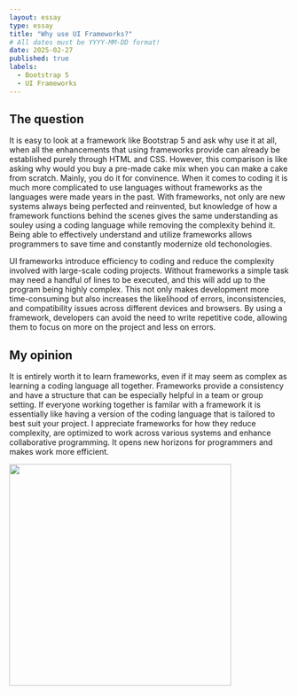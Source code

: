 ```yaml
---
layout: essay
type: essay
title: "Why use UI Frameworks?"
# All dates must be YYYY-MM-DD format!
date: 2025-02-27
published: true
labels:
  - Bootstrap 5
  - UI Frameworks
---
```

## The question
It is easy to look at a framework like Bootstrap 5 and ask why use it at all, when all the enhancements that using frameworks provide can already be established purely through HTML and CSS. However, this comparison is like asking why would you buy a pre-made cake mix when you can make a cake from scratch. Mainly, you do it for convinence. When it comes to coding it is much more complicated to use languages without frameworks as the languages were made years in the past. With frameworks, not only are new systems always being perfected and reinvented, but knowledge of how a framework functions behind the scenes gives the same understanding as souley using a coding language while removing the complexity behind it. Being able to effectively understand and utilize frameworks allows programmers to save time and constantly modernize old techonologies.

UI frameworks introduce efficiency to coding and reduce the complexity involved with large-scale coding projects. Without frameworks a simple task may need a handful of lines to be executed, and this will add up to the program being highly complex. This not only makes development more time-consuming but also increases the likelihood of errors, inconsistencies, and compatibility issues across different devices and browsers. By using a framework, developers can avoid the need to write repetitive code, allowing them to focus on more on the project and less on errors.

## My opinion
It is entirely worth it to learn frameworks, even if it may seem as complex as learning a coding language all together. Frameworks provide a consistency and have a structure that can be especially helpful in a team or group setting. If everyone working together is familar with a framework it is essentially like having a version of the coding language that is tailored to best suit your project. I appreciate frameworks for how they reduce complexity, are optimized to work across various systems and enhance collaborative programming. It opens new horizons for programmers and makes work more efficient. 

<img width="400px" src="https://images.unsplash.com/photo-1501362343565-93d7318347cf?fm=jpg&q=60&w=3000&ixlib=rb-4.0.3&ixid=M3wxMjA3fDB8MHxzZWFyY2h8MTB8fGhvcml6b258ZW58MHx8MHx8fDA%3D">

